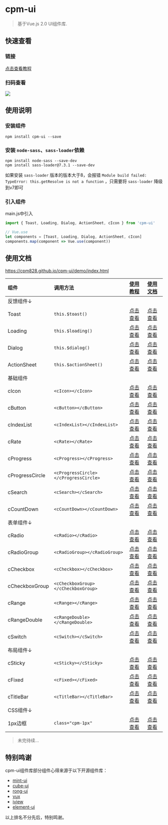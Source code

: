 # cpm-ui

> 基于Vue.js 2.0 UI组件库.

## 快速查看

### 链接
[点击查看教程](https://cpm828.github.io/cpm-ui/demo/index.html)

### 扫码查看
<img src="https://cpm828.github.io/cpm-ui/images/cpm_ui_qrcode.png">


## 使用说明

### 安装组件
```
npm install cpm-ui --save
```


### 安装 `node-sass`、`sass-loader`依赖
```
npm install node-sass --save-dev
npm install sass-loader@7.3.1 --save-dev
```
如果安装 `sass-loader` 版本的版本大于8，会报错 `Module build failed: TypeError: this.getResolve is not a function` ，只需要将 `sass-loader` 降级到v7即可

### 引入组件
main.js中引入
```js
import { Toast, Loading, Dialog, ActionSheet, cIcon } from 'cpm-ui'

// Vue.use
let components = [Toast, Loading, Dialog, ActionSheet, cIcon]
components.map(component => Vue.use(component))
```



## 使用文档
<!--
  非markdown文档: https://cpm828.github.io/cpm-ui/demo/index.html#/***
  markdown文档:   https://github.com/cpm828/cpm-ui/tree/gh-pages/document/***
-->

https://cpm828.github.io/cpm-ui/demo/index.html


|组件|调用方法|[使用教程](https://cpm828.github.io/cpm-ui/demo/index.html)|[使用文档](https://github.com/cpm828/cpm-ui/tree/gh-pages/document)|
|:---|:---|:---|:---|
|反馈组件↓||||
|Toast|`this.$toast()`|[点击查看](https://cpm828.github.io/cpm-ui/demo/index.html#/toast)|[点击查看](https://github.com/cpm828/cpm-ui/tree/gh-pages/document/Toast.md)|
|Loading|`this.$loading()`|[点击查看](https://cpm828.github.io/cpm-ui/demo/index.html#/loading)|[点击查看](https://github.com/cpm828/cpm-ui/tree/gh-pages/document/Loading.md)|
|Dialog|`this.$dialog()`|[点击查看](https://cpm828.github.io/cpm-ui/demo/index.html#/dialog)|[点击查看](https://github.com/cpm828/cpm-ui/tree/gh-pages/document/Dialog.md)|
|ActionSheet|`this.$actionSheet()`|[点击查看](https://cpm828.github.io/cpm-ui/demo/index.html#/actionsheet)|[点击查看](https://github.com/cpm828/cpm-ui/tree/gh-pages/document/ActionSheet.md)|
|基础组件||||
|cIcon|`<cIcon></cIcon>`|[点击查看](https://cpm828.github.io/cpm-ui/demo/index.html#/icon)|[点击查看](https://github.com/cpm828/cpm-ui/tree/gh-pages/document/cIcon.md)|
|cButton|`<cButton></cButton>`|[点击查看](https://cpm828.github.io/cpm-ui/demo/index.html#/button)|[点击查看](https://github.com/cpm828/cpm-ui/tree/gh-pages/document/cButton.md)|
|cIndexList|`<cIndexList></cIndexList>`|[点击查看](https://cpm828.github.io/cpm-ui/demo/index.html#/indexlist)|[点击查看](https://github.com/cpm828/cpm-ui/tree/gh-pages/document/cIndexList.md)|
|cRate|`<cRate></cRate>`|[点击查看](https://cpm828.github.io/cpm-ui/demo/index.html#/rate)|[点击查看](https://github.com/cpm828/cpm-ui/tree/gh-pages/document/cRate.md)|
|cProgress|`<cProgress></cProgress>`|[点击查看](https://cpm828.github.io/cpm-ui/demo/index.html#/progress)|[点击查看](https://github.com/cpm828/cpm-ui/tree/gh-pages/document/cProgress.md)|
|cProgressCircle|`<cProgressCircle></cProgressCircle>`|[点击查看](https://cpm828.github.io/cpm-ui/demo/index.html#/progresscircle)|[点击查看](https://github.com/cpm828/cpm-ui/tree/gh-pages/document/cProgressCircle.md)|
|cSearch|`<cSearch></cSearch>`|[点击查看](https://cpm828.github.io/cpm-ui/demo/index.html#/search)|[点击查看](https://github.com/cpm828/cpm-ui/tree/gh-pages/document/cSearch.md)|
|cCountDown|`<cCountDown></cCountDown>`|[点击查看](https://cpm828.github.io/cpm-ui/demo/index.html#/countdown)|[点击查看](https://github.com/cpm828/cpm-ui/tree/gh-pages/document/cCountDown.md)|
|表单组件↓||||
|cRadio|`<cRadio></cRadio>`|[点击查看](https://cpm828.github.io/cpm-ui/demo/index.html#/radio)|[点击查看](https://github.com/cpm828/cpm-ui/tree/gh-pages/document/cRadio.md)|
|cRadioGroup|`<cRadioGroup></cRadioGroup>`|[点击查看](https://cpm828.github.io/cpm-ui/demo/index.html#/radiogroup)|[点击查看](https://github.com/cpm828/cpm-ui/tree/gh-pages/document/cRadioGroup.md)|
|cCheckbox|`<cCheckbox></cCheckbox>`|[点击查看](https://cpm828.github.io/cpm-ui/demo/index.html#/checkbox)|[点击查看](https://github.com/cpm828/cpm-ui/tree/gh-pages/document/cCheckbox.md)|
|cCheckboxGroup|`<cCheckboxGroup></cCheckboxGroup>`|[点击查看](https://cpm828.github.io/cpm-ui/demo/index.html#/checkboxgroup)|[点击查看](https://github.com/cpm828/cpm-ui/tree/gh-pages/document/cCheckboxGroup.md)|
|cRange|`<cRange></cRange>`|[点击查看](https://cpm828.github.io/cpm-ui/demo/index.html#/range)|[点击查看](https://github.com/cpm828/cpm-ui/tree/gh-pages/document/cRange.md)|
|cRangeDouble|`<cRangeDouble></cRangeDouble>`|[点击查看](https://cpm828.github.io/cpm-ui/demo/index.html#/rangedouble)|[点击查看](https://github.com/cpm828/cpm-ui/tree/gh-pages/document/cRangeDouble.md)|
|cSwitch|`<cSwitch></cSwitch>`|[点击查看](https://cpm828.github.io/cpm-ui/demo/index.html#/switch)|[点击查看](https://github.com/cpm828/cpm-ui/tree/gh-pages/document/cSwitch.md)|
|布局组件↓||||
|cSticky|`<cSticky></cSticky>`|[点击查看](https://cpm828.github.io/cpm-ui/demo/index.html#/sticky)|[点击查看](https://github.com/cpm828/cpm-ui/tree/gh-pages/document/cSticky.md)|
|cFixed|`<cFixed></cFixed>`|[点击查看](https://cpm828.github.io/cpm-ui/demo/index.html#/fixed)|[点击查看](https://github.com/cpm828/cpm-ui/tree/gh-pages/document/cFixed.md)|
|cTitleBar|`<cTitleBar></cTitleBar>`|[点击查看](https://cpm828.github.io/cpm-ui/demo/index.html#/titlebar)|[点击查看](https://github.com/cpm828/cpm-ui/tree/gh-pages/document/cTitleBar.md)|
|CSS组件↓||||
|1px边框|`class="cpm-1px"`|[点击查看](https://cpm828.github.io/cpm-ui/demo/index.html#/cssonepx)|[点击查看](https://github.com/cpm828/cpm-ui/tree/gh-pages/document/cssOnePx.md)|

> 未完待续...


## 特别鸣谢
cpm-ui组件库部分组件心得来源于以下开源组件库：
- [mint-ui](http://mint-ui.github.io/docs/#/zh-cn2)
- [cube-ui](https://didi.github.io/cube-ui/)
- [rong-ui](https://rong360.github.io/rong-ui/demo/index.html#/)
- [vux](https://doc.vux.li/zh-CN/components/actionsheet.html)
- [iview](https://www.iviewui.com/docs/introduce)
- [element-ui](https://element.eleme.cn/#/zh-CN/component/quickstart)

以上排名不分先后，特别鸣谢。